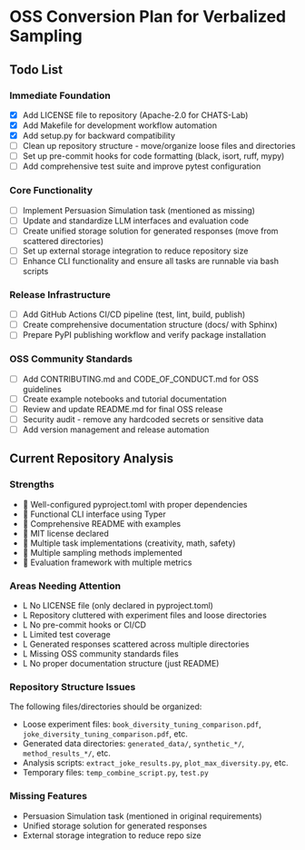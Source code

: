 # OSS Conversion Plan for Verbalized Sampling

## Todo List

### Immediate Foundation
- [x] Add LICENSE file to repository (Apache-2.0 for CHATS-Lab)
- [x] Add Makefile for development workflow automation
- [x] Add setup.py for backward compatibility
- [ ] Clean up repository structure - move/organize loose files and directories
- [ ] Set up pre-commit hooks for code formatting (black, isort, ruff, mypy)
- [ ] Add comprehensive test suite and improve pytest configuration

### Core Functionality
- [ ] Implement Persuasion Simulation task (mentioned as missing)
- [ ] Update and standardize LLM interfaces and evaluation code
- [ ] Create unified storage solution for generated responses (move from scattered directories)
- [ ] Set up external storage integration to reduce repository size
- [ ] Enhance CLI functionality and ensure all tasks are runnable via bash scripts

### Release Infrastructure
- [ ] Add GitHub Actions CI/CD pipeline (test, lint, build, publish)
- [ ] Create comprehensive documentation structure (docs/ with Sphinx)
- [ ] Prepare PyPI publishing workflow and verify package installation

### OSS Community Standards
- [ ] Add CONTRIBUTING.md and CODE_OF_CONDUCT.md for OSS guidelines
- [ ] Create example notebooks and tutorial documentation
- [ ] Review and update README.md for final OSS release
- [ ] Security audit - remove any hardcoded secrets or sensitive data
- [ ] Add version management and release automation

## Current Repository Analysis

### Strengths
-  Well-configured pyproject.toml with proper dependencies
-  Functional CLI interface using Typer
-  Comprehensive README with examples
-  MIT license declared
-  Multiple task implementations (creativity, math, safety)
-  Multiple sampling methods implemented
-  Evaluation framework with multiple metrics

### Areas Needing Attention
- L No LICENSE file (only declared in pyproject.toml)
- L Repository cluttered with experiment files and loose directories
- L No pre-commit hooks or CI/CD
- L Limited test coverage
- L Generated responses scattered across multiple directories
- L Missing OSS community standards files
- L No proper documentation structure (just README)

### Repository Structure Issues
The following files/directories should be organized:
- Loose experiment files: `book_diversity_tuning_comparison.pdf`, `joke_diversity_tuning_comparison.pdf`, etc.
- Generated data directories: `generated_data/`, `synthetic_*/`, `method_results_*/`, etc.
- Analysis scripts: `extract_joke_results.py`, `plot_max_diversity.py`, etc.
- Temporary files: `temp_combine_script.py`, `test.py`

### Missing Features
- Persuasion Simulation task (mentioned in original requirements)
- Unified storage solution for generated responses
- External storage integration to reduce repo size